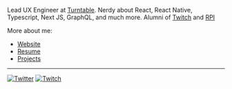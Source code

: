 Lead UX Engineer at [Turntable](https://tt.fm). Nerdy about React, React Native, Typescript, Next JS, GraphQL, and much more. Alumni of [Twitch](https://twitch.tv) and [RPI](https://rpi.edu)

More about me:

- [Website](https://t3.gg)
- [Resume](https://github.com/TheoBr/TheoBr/blob/master/about/resume.md)
- [Projects](https://github.com/TheoBr/TheoBr/blob/master/about/projects.md)

---

<a href="https://twitter.com/t3dotgg"><img src="https://img.shields.io/twitter/follow/t3dotgg?label=Twitter&style=social" alt="Twitter"></a>
<a href="https://twitch.tv/Theo"><img src="https://img.shields.io/twitch/status/Theo?label=Twitch" alt="Twitch"></a>
